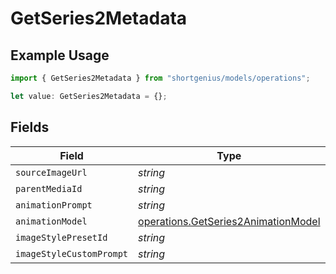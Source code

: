 # GetSeries2Metadata

## Example Usage

```typescript
import { GetSeries2Metadata } from "shortgenius/models/operations";

let value: GetSeries2Metadata = {};
```

## Fields

| Field                                                                                      | Type                                                                                       | Required                                                                                   | Description                                                                                |
| ------------------------------------------------------------------------------------------ | ------------------------------------------------------------------------------------------ | ------------------------------------------------------------------------------------------ | ------------------------------------------------------------------------------------------ |
| `sourceImageUrl`                                                                           | *string*                                                                                   | :heavy_minus_sign:                                                                         | N/A                                                                                        |
| `parentMediaId`                                                                            | *string*                                                                                   | :heavy_minus_sign:                                                                         | N/A                                                                                        |
| `animationPrompt`                                                                          | *string*                                                                                   | :heavy_minus_sign:                                                                         | N/A                                                                                        |
| `animationModel`                                                                           | [operations.GetSeries2AnimationModel](../../models/operations/getseries2animationmodel.md) | :heavy_minus_sign:                                                                         | N/A                                                                                        |
| `imageStylePresetId`                                                                       | *string*                                                                                   | :heavy_minus_sign:                                                                         | N/A                                                                                        |
| `imageStyleCustomPrompt`                                                                   | *string*                                                                                   | :heavy_minus_sign:                                                                         | N/A                                                                                        |